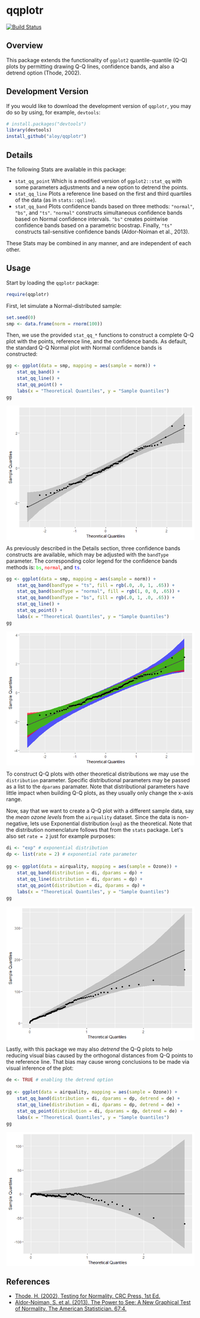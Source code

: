 
<!-- README.md is generated from README.Rmd. Please edit that file -->
qqplotr
=======

[![Build Status](https://travis-ci.org/aloy/qqplotr.svg?branch=master)](https://travis-ci.org/aloy/qqplotr)

Overview
--------

This package extends the functionality of `ggplot2` quantile-quantile (Q-Q) plots by permitting drawing Q-Q lines, confidence bands, and also a detrend option (Thode, 2002).

Development Version
-------------------

If you would like to download the development version of `qqplotr`, you may do so by using, for example, `devtools`:

``` r
# install.packages("devtools")
library(devtools)
install_github("aloy/qqplotr")
```

Details
-------

The following Stats are available in this package:

-   `stat_qq_point` Which is a modified version of `ggplot2::stat_qq` with some parameters adjustments and a new option to detrend the points.
-   `stat_qq_line` Plots a reference line based on the first and third quartiles of the data (as in `stats::qqline`).
-   `stat_qq_band` Plots confidence bands based on three methods: `"normal"`, `"bs"`, and `"ts"`. `"normal"` constructs simultaneous confidence bands based on Normal confidence intervals. `"bs"` creates pointwise confidence bands based on a parametric boostrap. Finally, `"ts"` constructs tail-sensitive confidence bands (Aldor-Noiman et al., 2013).

These Stats may be combined in any manner, and are independent of each other.

Usage
-----

Start by loading the `qqplotr` package:

``` r
require(qqplotr)
```

First, let simulate a Normal-distributed sample:

``` r
set.seed(0)
smp <- data.frame(norm = rnorm(100))
```

Then, we use the provided `stat_qq_*` functions to construct a complete Q-Q plot with the points, reference line, and the confidence bands. As default, the standard Q-Q Normal plot with Normal confidence bands is constructed:

``` r
gg <- ggplot(data = smp, mapping = aes(sample = norm)) +
    stat_qq_band() +
    stat_qq_line() +
    stat_qq_point() +
    labs(x = "Theoretical Quantiles", y = "Sample Quantiles")
gg
```

<img src="man/figures/README-unnamed-chunk-5-1.png" style="display: block; margin: auto;" />

As previously described in the Details section, three confidence bands constructs are available, which may be adjusted with the `bandType` parameter. The corresponding color legend for the confidence bands methods is: <span style="color:lime">`bs`</span>, <span style="color:red">`normal`</span>, and <span style="color:blue">`ts`</span>.

``` r
gg <- ggplot(data = smp, mapping = aes(sample = norm)) +
    stat_qq_band(bandType = "ts", fill = rgb(.0, .0, 1, .65)) +
    stat_qq_band(bandType = "normal", fill = rgb(1, 0, 0, .65)) +
    stat_qq_band(bandType = "bs", fill = rgb(.0, 1, .0, .65)) +
    stat_qq_line() +
    stat_qq_point() +
    labs(x = "Theoretical Quantiles", y = "Sample Quantiles")
gg
```

<img src="man/figures/README-unnamed-chunk-6-1.png" style="display: block; margin: auto;" />

To construct Q-Q plots with other theoretical distributions we may use the `distribution` parameter. Specific distributional parameters may be passed as a list to the `dparams` paramater. Note that distributional parameters have little impact when building Q-Q plots, as they usually only change the x-axis range.

Now, say that we want to create a Q-Q plot with a different sample data, say the *mean ozone levels* from the `airquality` dataset. Since the data is non-negative, lets use Exponential distribution (`exp`) as the theoretical. Note that the distribution nomenclature follows that from the `stats` package. Let's also set `rate = 2` just for example purposes:

``` r
di <- "exp" # exponential distribution
dp <- list(rate = 2) # exponential rate parameter

gg <- ggplot(data = airquality, mapping = aes(sample = Ozone)) +
    stat_qq_band(distribution = di, dparams = dp) +
    stat_qq_line(distribution = di, dparams = dp) +
    stat_qq_point(distribution = di, dparams = dp) +
    labs(x = "Theoretical Quantiles", y = "Sample Quantiles")
gg
```

<img src="man/figures/README-unnamed-chunk-7-1.png" style="display: block; margin: auto;" />

Lastly, with this package we may also *detrend* the Q-Q plots to help reducing visual bias caused by the orthogonal distances from Q-Q points to the reference line. That bias may cause wrong conclusions to be made via visual inference of the plot:

``` r
de <- TRUE # enabling the detrend option

gg <- ggplot(data = airquality, mapping = aes(sample = Ozone)) +
    stat_qq_band(distribution = di, dparams = dp, detrend = de) +
    stat_qq_line(distribution = di, dparams = dp, detrend = de) +
    stat_qq_point(distribution = di, dparams = dp, detrend = de) +
    labs(x = "Theoretical Quantiles", y = "Sample Quantiles")
gg
```

<img src="man/figures/README-unnamed-chunk-8-1.png" style="display: block; margin: auto;" />

References
----------

-   [Thode, H. (2002), Testing for Normality. CRC Press, 1st Ed.](https://www.crcpress.com/Testing-For-Normality/Thode/p/book/9780824796136)
-   [Aldor-Noiman, S. et al. (2013). The Power to See: A New Graphical Test of Normality. The American Statistician. 67:4.](http://www.tandfonline.com/doi/abs/10.1080/00031305.2013.847865)

